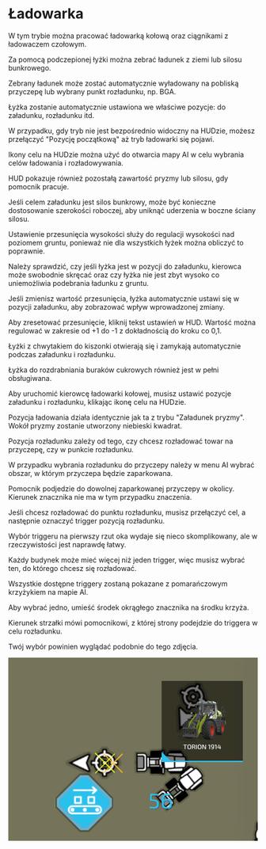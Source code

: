 # Ładowarka

  
  
W tym trybie można pracować ładowarką kołową oraz ciągnikami z ładowaczem czołowym.  
  
Za pomocą podczepionej łyżki można zebrać ładunek z ziemi lub silosu bunkrowego.  
  
Zebrany ładunek może zostać automatycznie wyładowany na pobliską przyczepę lub wybrany punkt rozładunku, np. BGA.  
  
Łyżka zostanie automatycznie ustawiona we właściwe pozycje: do załadunku, rozładunku itd.  
  
W przypadku, gdy tryb nie jest bezpośrednio widoczny na HUDzie, możesz przełączyć "Pozycję początkową" aż tryb ładowarki się pojawi.  
  
  
  
Ikony celu na HUDzie można użyć do otwarcia mapy AI w celu wybrania celów ładowania i rozładowywania.  
  
HUD pokazuje również pozostałą zawartość pryzmy lub silosu, gdy pomocnik pracuje.  
  
Jeśli celem załadunku jest silos bunkrowy, może być konieczne dostosowanie szerokości roboczej, aby uniknąć uderzenia w boczne ściany silosu.  
  
  
  
Ustawienie przesunięcia wysokości służy do regulacji wysokości nad poziomem gruntu, ponieważ nie dla wszystkich łyżek można obliczyć to poprawnie.  
  
Należy sprawdzić, czy jeśli łyżka jest w pozycji do załadunku, kierowca może swobodnie skręcać oraz czy łyżka nie jest zbyt wysoko co uniemożliwia podebrania ładunku z gruntu.  
  
Jeśli zmienisz wartość przesunięcia, łyżka automatycznie ustawi się w pozycji załadunku, aby zobrazować wpływ wprowadzonej zmiany.  
  
Aby zresetować przesunięcie, kliknij tekst ustawień w HUD. Wartość można regulować w zakresie od +1 do -1 z dokładnością do kroku co 0,1.  
  
  
  
Łyżki z chwytakiem do kiszonki otwierają się i zamykają automatycznie podczas załadunku i rozładunku.  
  
Łyżka do rozdrabniania buraków cukrowych również jest w pełni obsługiwana.  
  


Aby uruchomić kierowcę ładowarki kołowej, musisz ustawić pozycje załadunku i rozładunku, klikając ikonę celu na HUDzie.  
  
Pozycja ładowania działa identycznie jak ta z trybu "Załadunek pryzmy". Wokół pryzmy zostanie utworzony niebieski kwadrat.  
  
  
  
Pozycja rozładunku zależy od tego, czy chcesz rozładować towar na przyczepę, czy w punkcie rozładunku.  
  
W przypadku wybrania rozładunku do przyczepy należy w menu AI wybrać obszar, w którym przyczepa będzie zaparkowana.  
  
Pomocnik podjedzie do dowolnej zaparkowanej przyczepy w okolicy. Kierunek znacznika nie ma w tym przypadku znaczenia.  
  
Jeśli chcesz rozładować do punktu rozładunku, musisz przełączyć cel, a następnie oznaczyć trigger pozycją rozładunku.  
  


Wybór triggeru na pierwszy rzut oka wydaje się nieco skomplikowany, ale w rzeczywistości jest naprawdę łatwy.  
  
Każdy budynek może mieć więcej niż jeden trigger, więc musisz wybrać ten, do którego chcesz się rozładować.  
  
Wszystkie dostępne triggery zostaną pokazane z pomarańczowym krzyżykiem na mapie AI.  
  
Aby wybrać jedno, umieść środek okrągłego znacznika na środku krzyża.  
  
Kierunek strzałki mówi pomocnikowi, z której strony podejdzie do triggera w celu rozładunku.  
  
Twój wybór powinien wyglądać podobnie do tego zdjęcia.  
  


![Image](../assets/images/shovelloadertrigger_0_0_830_610.png)

